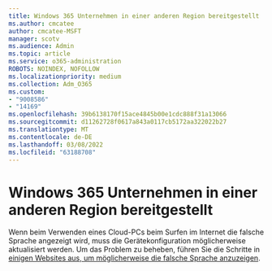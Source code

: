 ```yaml
---
title: Windows 365 Unternehmen in einer anderen Region bereitgestellt
ms.author: cmcatee
author: cmcatee-MSFT
manager: scotv
ms.audience: Admin
ms.topic: article
ms.service: o365-administration
ROBOTS: NOINDEX, NOFOLLOW
ms.localizationpriority: medium
ms.collection: Adm_O365
ms.custom:
- "9008586"
- "14169"
ms.openlocfilehash: 39b6138170f15ace4845b00e1cdc888f31a13066
ms.sourcegitcommit: d11262728f0617a843a0117cb5172aa322022b27
ms.translationtype: MT
ms.contentlocale: de-DE
ms.lasthandoff: 03/08/2022
ms.locfileid: "63188708"
---
```

# <a name="windows-365-business-provisioned-in-a-different-region"></a>Windows 365 Unternehmen in einer anderen Region bereitgestellt

Wenn beim Verwenden eines Cloud-PCs beim Surfen im Internet die falsche Sprache angezeigt wird, muss die Gerätekonfiguration möglicherweise aktualisiert werden. Um das Problem zu beheben, führen Sie die Schritte in [einigen Websites aus, um möglicherweise die falsche Sprache anzuzeigen](https://docs.microsoft.com/windows-365/business/known-issues#some-websites-might-display-the-wrong-language).
